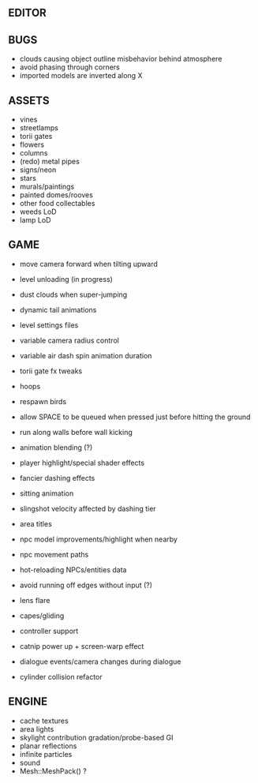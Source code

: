 EDITOR
------

BUGS
----
* clouds causing object outline misbehavior behind atmosphere
* avoid phasing through corners
* imported models are inverted along X

ASSETS
------
* vines
* streetlamps
* torii gates
* flowers
* columns
* (redo) metal pipes
* signs/neon
* stars
* murals/paintings
* painted domes/rooves
* other food collectables
* weeds LoD
* lamp LoD

GAME
----
* move camera forward when tilting upward
* level unloading (in progress)
* dust clouds when super-jumping
* dynamic tail animations
* level settings files
* variable camera radius control
* variable air dash spin animation duration
* torii gate fx tweaks

* hoops
* respawn birds
* allow SPACE to be queued when pressed just before hitting the ground
* run along walls before wall kicking
* animation blending (?)
* player highlight/special shader effects
* fancier dashing effects
* sitting animation
* slingshot velocity affected by dashing tier
* area titles
* npc model improvements/highlight when nearby
* npc movement paths
* hot-reloading NPCs/entities data
* avoid running off edges without input (?)
* lens flare
* capes/gliding
* controller support
* catnip power up + screen-warp effect
* dialogue events/camera changes during dialogue
* cylinder collision refactor

ENGINE
------
* cache textures
* area lights
* skylight contribution gradation/probe-based GI
* planar reflections
* infinite particles
* sound
* Mesh::MeshPack() ?